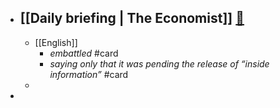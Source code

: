 - [[Daily briefing | The Economist]]   [🔗](https://www.economist.com/espresso?itm\_source=parsely-api)
	-
	- [[English]]
		- _embattled_ #card
		- _saying only that it was pending the release of “inside information”_ #card
	-
-